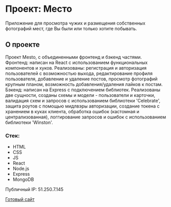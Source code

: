 # Проект: Место

Приложение для просмотра чужих и размещения собственных фотографий мест, где Вы были или только хотите побывать.

## О проекте

Проект Mesto, с объединенными фронтенд и бэкенд частями.  
Фронтенд: написан на React с использованием функциональных компонентов и хуков. Реализованы: регистрация и авторизация пользователей с возможностью выхода, редактирование профиля пользователя, добавление и удаление постов, просмотр фотографий крупным планом, возможность добавления/удаления лайков к постам. 
Бэкенд: написан на Express с подключением библиотек. Реализованы две сущности, созданы схемы и модели - пользователи и карточки, валидация схем и запросов с использованием библиотеки 'Celebrate', защита роутов с помощью мидлвэры авторизации, создание токена с хранением в куках клиента, обработка ошибок (кастомная и централизованная), логгирование запросов и ошибок с использованием библиотеки 'Winston'.

### Стек:

* HTML
* CSS
* JS
* React
* Node.js
* Express
* MongoDB

  
Публичный IP: 51.250.7.145 

[Готовый сайт](https://mesto.dariy-iva.nomoredomains.rocks/)
